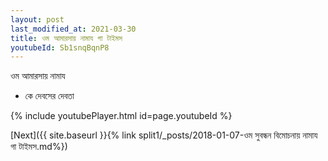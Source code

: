 ```yaml
---
layout: post
last_modified_at: 2021-03-30
title: ওম আমারসায় নামায গা টাইমস
youtubeId: Sb1snqBqnP8
---
```

 
 
 ওম আমারসায় নামায  
 
 -  কে দেবসের দেবতা 
 
  
 
  
 
 
 
 
 
 


{% include youtubePlayer.html id=page.youtubeId %}
 
[Next]({{ site.baseurl }}{% link  split1/_posts/2018-01-07-ওম সুবন্ধন বিমোচনায় নামায গা টাইমস.md%})
 
